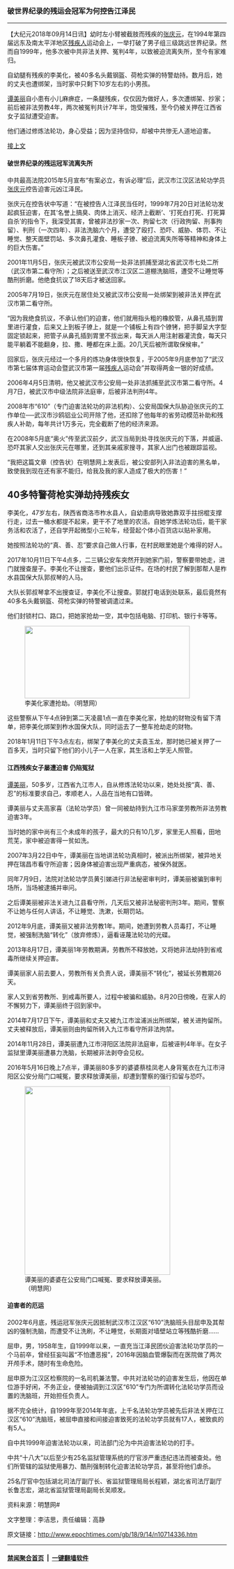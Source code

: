 ### 破世界纪录的残运会冠军为何控告江泽民
------------------------

<p>【大纪元2018年09月14日讯】幼时左小臂被截肢而残疾的<a href="http://www.epochtimes.com/gb/tag/%E5%BC%A0%E5%BA%86%E5%85%83.html">张庆元</a>，在1994年第四届远东及南太平洋地区<a href="http://www.epochtimes.com/gb/tag/%E6%AE%8B%E7%96%BE%E4%BA%BA.html">残疾人</a>运动会上，一举打破了男子组三级跳远世界纪录。然而自1999年，他多次被中共非法关押、冤判4年，以致被迫流离失所，至今有家难归。</p>
<p>自幼腿有残疾的李美化，被40多名头戴钢盔、荷枪实弹的特警劫持。数月后，她的丈夫也遭绑架，当时家中只剩下10岁左右的小男孩。</p>
<p><a href="http://www.epochtimes.com/gb/tag/%E8%B0%AD%E7%BE%8E%E4%B8%BD.html">谭美丽</a>自小患有小儿麻痹症，一条腿残疾，仅仅因为做好人，多次遭绑架、抄家；前后被非法劳教4年，两次被冤判共计7年半，饱受摧残，至今仍被关押在江西省女子监狱遭受迫害。</p>
<p>他们通过修炼法轮功，身心受益；因为坚持信仰，却被中共惨无人道地迫害。</p>
<p><a href="http://www.epochtimes.com/gb/18/9/12/n10708905.htm">接上文</a></p>
<h4>破世界纪录的残运冠军流离失所</h4>
<p>中共最高法院2015年5月宣布“有案必立，有诉必理”后，武汉市江汉区法轮功学员<a href="http://www.epochtimes.com/gb/tag/%E5%BC%A0%E5%BA%86%E5%85%83.html">张庆元</a>控告迫害元凶江泽民。</p>
<p>张庆元在控告状中写道：“在被控告人江泽民当任时，1999年7月20日对法轮功发起疯狂迫害，在其‘名誉上搞臭、肉体上消灭、经济上截断’、‘打死白打死、打死算自杀’的指令下，我深受其害，曾被非法抄家一次、拘留七次（行政拘留、刑事拘留）、判刑（一次四年）、非法洗脑六个月，遭受了殴打、恐吓、威胁、体罚、不让睡觉、整天面壁罚站、多次鼻孔灌食、睡板子镣、被迫流离失所等等精神和身体上的巨大伤害。”</p>
<p>2001年11月5日，张庆元被武汉市公安局一处非法抓捕至湖北省武汉市七处二所（武汉市第二看守所）；之后被送至武汉市江汉区二道棚洗脑班，遭受不让睡觉等酷刑折磨。他绝食抗议了18天后才被送回家。</p>
<p>2005年7月19日，张庆元在居住处又被武汉市公安局一处绑架到被非法关押在武汉市第二看守所。</p>
<p>“因为我绝食抗议，不承认他们的迫害，他们就用指头粗的橡胶管，从鼻孔插到胃里进行灌食，后来又上到板子镣上，就是一个铺板上有四个镣铐，把手脚呈大字型固定锁起来，把管子从鼻孔插到胃里不拔出来，每天派人用注射器灌流食，每天只能平躺着不能翻身，拉、撒、睡都在床上面。20几天后被所谓取保候审。”</p>
<p>回家后，张庆元经过一个多月的炼功身体很快恢复，于2005年9月底参加了“武汉市第七届体育运动会暨武汉市第一届<a href="http://www.epochtimes.com/gb/tag/%E6%AE%8B%E7%96%BE%E4%BA%BA.html">残疾人</a>运动会”并取得两金一银的好成绩。</p>
<p>2006年4月5日清明，他又被武汉市公安局一处非法抓捕至武汉市第二看守所。4月7日，被武汉市中级法院非法庭审，后被非法判刑4年。</p>
<p>2008年市“610”（专门迫害法轮功的非法机构）、公安局国保大队胁迫张庆元的工作单位──武汉市沙鸥铝业公司开除了他，还扣除了他每年的省劳动模范补助和残疾人补助，每年共计1万多元，完全截断了他的经济来源。</p>
<p>在2008年5月底“奥火”传至武汉前夕，武汉当局到处寻找张庆元的下落，并威逼、恐吓其家人交出张庆元在哪里，还到其亲戚家搜寻，其家人出门也被跟踪监视。</p>
<p>“我把这篇文章（控告状）在明慧网上发表后，被公安部列入非法迫害的黑名单，致使我到现在还有家不能归，给我及我的家人造成了极大的伤害！”</p>
<h2 class="blue18 title">40多特警荷枪实弹劫持残疾女</h4>
<p>李美化，47岁左右，陕西省商洛市柞水县人，自幼患病导致她靠双手拄拐棍支撑行走，过去一桶水都提不起来，更干不了地里的农活。自她学炼法轮功后，能干家务活和农活了，还自学开起微型小三轮车，经营起个体小百货店以贴补家用。</p>
<p>她按照法轮功的“真、善、忍”要求自己做人行事，在村民眼里她是个难得的好人。</p>
<p>2017年10月11日下午4点多，二三辆公安车突然开到她家门前，警察要带她走，进门就搜查屋子。李美化不让搜查，要他们出示证件。在场的村民了解到那帮人是柞水县国保大队郭叔琴的人马。</p>
<p>大队长郭叔琴拿不出搜查证，李美化不让搜查。郭就打电话到处联系，最后竟然有40多名头戴钢盔、荷枪实弹的特警被调遣过来。</p>
<p>他们封锁村口、路口，把她家抢劫一空，其中包括电脑、打印机、银行卡等等。</p>
<figure id="attachment_10714999" style="width: 379px" class="wp-caption aligncenter"><a href="http://i.epochtimes.com/assets/uploads/2018/09/Screen-Shot-2017-10-24-at-1.45.35-AM.png"><img class=" wp-image-10714999" src="http://i.epochtimes.com/assets/uploads/2018/09/Screen-Shot-2017-10-24-at-1.45.35-AM-450x197.png" alt="" width="379" height="166" /></a><figcaption class="wp-caption-text">李美化家遭抢劫。（明慧网）</figcaption></figure>
<p>这些警察从下午4点钟到第二天凌晨1点一直在李美化家，抢劫的财物没有留下清单，把李美化绑架到柞水国保大队，同时运去了一整车抢劫走的财物。</p>
<p>2018年1月11日下午3点左右，绑架了李美化的丈夫袁玉龙，那时她已被关押了一百多天，当时只留下他们的小儿子一人在家，其生活和上学无人照管。</p>
<h4>江西残疾女子屡遭迫害 仍陷冤狱</h4>
<p><a href="http://www.epochtimes.com/gb/tag/%E8%B0%AD%E7%BE%8E%E4%B8%BD.html">谭美丽</a>，50多岁，江西省九江市人，自从修炼法轮功以来，她处处按“真、善、忍”的标准要求自己，孝顺老人，人品在当地有口皆碑。</p>
<p>谭美丽与丈夫高家喜（法轮功学员）曾一同被劫持到九江市马家垄劳教所非法劳教迫害3年。</p>
<p>当时她的家中尚有三个未成年的孩子，最大的只有10几岁，家里无人照看，田地荒芜，家中被迫害得一贫如洗。</p>
<p>2007年3月22日中午，谭美丽在当地讲法轮功真相时，被派出所绑架，被异地关押在瑞昌市看守所迫害；因身体被迫害出现严重病态，被保外就医。</p>
<p>同年7月9日，法院对法轮功学员黄引娣进行非法秘密审判时，谭美丽被骗到审判场所，当场被逮捕并审问。</p>
<p>之后谭美丽被非法关进九江县看守所，几天后又被非法秘密判刑3年。期间，警察不让她与任何人讲话，不让睡觉、洗漱，长期罚站。</p>
<p>2012年9月底，谭美丽又被非法劳教1年。期间，她遭到劳教人员毒打，不让睡觉，被强制洗脑“转化”（放弃修炼），逼看诬蔑法轮功的光碟。</p>
<p>2013年8月17日，谭美丽1年劳教期满，劳教所不释放她，又将她非法劫持到省戒毒所继续关押迫害。</p>
<p>谭美丽家人前去要人，劳教所有关负责人说，谭美丽不“转化”，被延长劳教期26天。</p>
<p>家人又到省劳教所、到戒毒所要人，过程中被骗和威胁。8月20日傍晚，在家人的不懈努力下，谭美丽终于回到家中。</p>
<p>2014年7月17日下午，谭美丽和丈夫又被九江市湓浦派出所绑架，被关进拘留所。丈夫被释放后，谭美丽则由拘留所转入九江市看守所非法拘禁。</p>
<p>2014年11月28日，谭美丽遭九江市浔阳区法院非法庭审，后被诬判4年半。在女子监狱里谭美丽遭暴力洗脑，长期被非法剥夺会见权。</p>
<p>2016年5月16日晚上7点半，谭美丽80多岁的婆婆蔡桂凤老人身背冤衣在九江市浔阳区公安分局门口喊冤，要求释放谭美丽，却遭到警察的强行扣留与恐吓。</p>
<figure id="attachment_10714953" style="width: 334px" class="wp-caption aligncenter"><a href="http://i.epochtimes.com/assets/uploads/2018/09/2016-5-22-minghui-jiangxi-caiguifeng-1-e1536936942150.jpg"><img class=" wp-image-10714953" src="http://i.epochtimes.com/assets/uploads/2018/09/2016-5-22-minghui-jiangxi-caiguifeng-1-450x582.jpg" alt="" width="334" height="432" /></a><figcaption class="wp-caption-text">谭美丽的婆婆在公安局门口喊冤、要求释放谭美丽。（明慧网）</figcaption></figure>
<h4>迫害者的厄运</h4>
<p>2002年6月底，残运冠军张庆元因抵制武汉市江汉区“610”洗脑班头目屈申及其帮凶的强制洗脑，而遭受不让洗刷，不让睡觉，长期面对墙壁站立等残酷折磨……</p>
<p>屈申，男，1958年生，自1999年以来，一直充当江泽民团伙迫害法轮功学员的一个马前卒，曾经狂妄叫嚣“不怕遭恶报”，2016年因脑血管爆裂而在医院做了两次开颅手术，随时有生命危险。</p>
<p>屈申原为江汉区检察院的一名司机兼法警。中共对法轮功的迫害发生后，他因在单位游手好闲，不务正业，便被抽调到江汉区“610”专门为所谓转化法轮功学员而设置的洗脑班，开始担任负责人。</p>
<p>据不完全统计，自1999年至2014年年底，上千名法轮功学员被先后非法关押在江汉区“610”洗脑班，被屈申直接和间接迫害致死的法轮功学员就有17人，被致疯的有5人。</p>
<p>自中共1999年迫害法轮功以来，司法部门沦为中共迫害法轮功的打手。</p>
<p>中共“十八大”以后至少有25名监狱管理系统的厅官涉严重违纪违法而被查处。他们所管辖的监狱使用暴力、酷刑强制转化迫害法轮功学员，甚至将他们虐杀。</p>
<p>25名厅官中包括湖北司法厅副厅长、省监狱管理局局长程颖，湖北省司法厅副厅长鲁志宏，湖北省监狱管理局副局长吴顺发。</p>
<p>资料来源：明慧网#</p>
<p>文字整理：李洁思，责任编辑：高静</p>

原文链接：http://www.epochtimes.com/gb/18/9/14/n10714336.htm


------------------------
#### [禁闻聚合首页](https://github.com/gfw-breaker/banned-news/blob/master/README.md) &nbsp;|&nbsp;  [一键翻墙软件](https://github.com/gfw-breaker/nogfw/blob/master/README.md)
